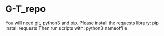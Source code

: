 # G-T_repo
You will need git, python3 and pip.
Please install the requests library: pip install requests
Then run scripts with: python3 nameoffile